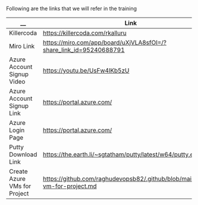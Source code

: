 Following are the links that we will refer in the training 

| __  | Link | Comments |
| ------------- | ------------- | ------------- |
| Killercoda | https://killercoda.com/rkalluru |  |
| Miro Link | https://miro.com/app/board/uXjVLA8sfOI=/?share_link_id=95240688791 | |
| Azure Account Signup Video | https://youtu.be/UsFw4lKb5zU |  |
| Azure Account Signup Link  | https://portal.azure.com/ |  |
| Azure Login Page  | https://portal.azure.com/ |  |
| Putty Download Link | https://the.earth.li/~sgtatham/putty/latest/w64/putty.exe | |
| Create Azure VMs for Project | https://github.com/raghudevopsb82/.github/blob/main/create-vm-for-project.md | |
